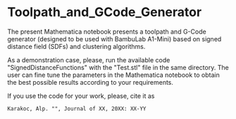 # Toolpath_and_GCode_Generator

The present Mathematica notebook presents a toolpath and G-Code generator (designed to be used with BambuLab A1-Mini) based on signed distance field (SDFs) and clustering algorithms.

As a demonstration case, please, run the available code "SignedDistanceFunctions" with the "Test.stl" file in the same directory. The user can fine tune the parameters in the Mathematica notebook to obtain the best possible results according to your requirements.

If you use the code for your work, please, cite it as

    Karakoc, Alp. "", Journal of XX, 20XX: XX-YY
